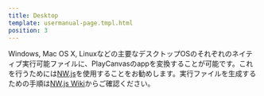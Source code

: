 ```yaml
---
title: Desktop
template: usermanual-page.tmpl.html
position: 3
---
```


Windows, Mac OS X, Linuxなどの主要なデスクトップOSのそれぞれのネイティブ実行可能ファイルに、PlayCanvasのappを変換することが可能です。これを行うためには[NW.js][1]を使用することをお勧めします。実行ファイルを生成するための手順は[NW.js Wiki][2]からご確認ください。

[1]: http://nwjs.io/
[2]: https://github.com/nwjs/nw.js/wiki/How-to-package-and-distribute-your-apps

